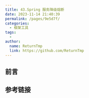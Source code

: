 ```yaml
---
title: 43.Spring 服务降级熔断
date: 2023-11-14 21:40:39
permalink: /pages/9e5d7f/
categories:
  - 框架工具
tags:
  - 
author: 
  name: ReturnTmp
  link: https://github.com/ReturnTmp
---
```



## 前言



## 参考链接

